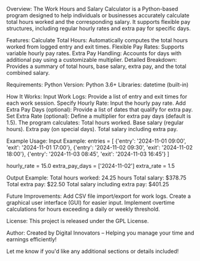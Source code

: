 Overview:
The Work Hours and Salary Calculator is a Python-based program designed to help individuals or businesses accurately calculate total hours worked and the corresponding salary. It supports flexible pay structures, including regular hourly rates and extra pay for specific days.

Features:
Calculate Total Hours: Automatically computes the total hours worked from logged entry and exit times.
Flexible Pay Rates: Supports variable hourly pay rates.
Extra Pay Handling: Accounts for days with additional pay using a customizable multiplier.
Detailed Breakdown: Provides a summary of total hours, base salary, extra pay, and the total combined salary.

Requirements:
Python Version: Python 3.6+
Libraries:
datetime (built-in)

How It Works:
Input Work Logs: Provide a list of entry and exit times for each work session.
Specify Hourly Rate: Input the hourly pay rate.
Add Extra Pay Days (optional): Provide a list of dates that qualify for extra pay.
Set Extra Rate (optional): Define a multiplier for extra pay days (default is 1.5).
The program calculates:
Total hours worked.
Base salary (regular hours).
Extra pay (on special days).
Total salary including extra pay.

Example Usage:
Input Example:
entries = [
    {'entry': '2024-11-01 09:00', 'exit': '2024-11-01 17:00'},
    {'entry': '2024-11-02 09:30', 'exit': '2024-11-02 18:00'},
    {'entry': '2024-11-03 08:45', 'exit': '2024-11-03 16:45'}
]

hourly_rate = 15.0
extra_pay_days = ['2024-11-02']
extra_rate = 1.5

Output Example:
Total hours worked: 24.25 hours
Total salary: $378.75
Total extra pay: $22.50
Total salary including extra pay: $401.25

Future Improvements:
Add CSV file import/export for work logs.
Create a graphical user interface (GUI) for easier input.
Implement overtime calculations for hours exceeding a daily or weekly threshold.

License:
This project is released under the GPL License.

Author:
Created by Digital Innovators – Helping you manage your time and earnings efficiently!

Let me know if you'd like any additional sections or details included!
